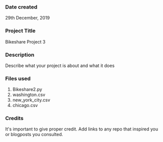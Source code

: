 ### Date created
29th December, 2019

### Project Title
Bikeshare Project 3

### Description
Describe what your project is about and what it does

### Files used
1. Bikeshare2.py
1. washington.csv
1. new_york_city.csv
1. chicago.csv

### Credits
It's important to give proper credit. Add links to any repo that inspired you or blogposts you consulted.

